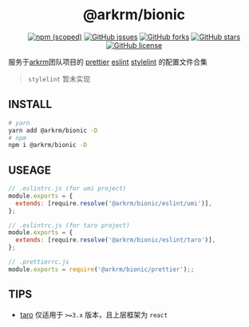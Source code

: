 <h1 align='center'>@arkrm/bionic</h1>

<div align='center'>

[![npm (scoped)](https://img.shields.io/npm/v/@arkrm/bionic)](https://www.npmjs.com/package/@arkrm/bionic)
[![GitHub issues](https://img.shields.io/github/issues/arkrm/bionic)](https://github.com/arkrm/bionic/issues)
[![GitHub forks](https://img.shields.io/github/forks/arkrm/bionic)](https://github.com/arkrm/bionic/network)
[![GitHub stars](https://img.shields.io/github/stars/arkrm/bionic)](https://github.com/arkrm/bionic/stargazers)
[![GitHub license](https://img.shields.io/github/license/arkrm/bionic)](https://github.com/arkrm/bionic/blob/master/License)

</div>

服务于[arkrm](https://github.com/arkrm)团队项目的 [prettier](https://prettier.io/) [eslint](https://eslint.org/) [stylelint](https://stylelint.io/) 的配置文件合集

> `stylelint` 暂未实现

## INSTALL

```bash
# yarn
yarn add @arkrm/bionic -D
# npm 
npm i @arkrm/bionic -D
```

## USEAGE

```js
// .eslintrc.js (for umi project)
module.exports = {
  extends: [require.resolve('@arkrm/bionic/eslint/umi')],
};

// .eslintrc.js (for taro project)
module.exports = {
  extends: [require.resolve('@arkrm/bionic/eslint/taro')],
};

// .prettierrc.js
module.exports = require('@arkrm/bionic/prettier');;
```

## TIPS

+ [taro](https://github.com/nervjs/taro) 仅适用于 `>=3.x` 版本，且上层框架为 `react`
